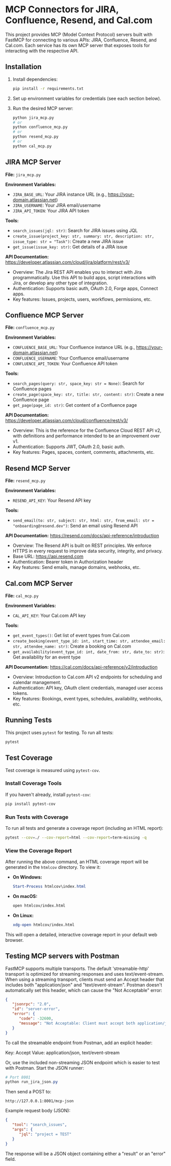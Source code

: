 # MCP Connectors for JIRA, Confluence, Resend, and Cal.com

This project provides MCP (Model Context Protocol) servers built with FastMCP for connecting to various APIs: JIRA, Confluence, Resend, and Cal.com. Each service has its own MCP server that exposes tools for interacting with the respective API.

## Installation

1. Install dependencies:
   ```bash
   pip install -r requirements.txt
   ```

2. Set up environment variables for credentials (see each section below).

3. Run the desired MCP server:
   ```bash
   python jira_mcp.py
   # or
   python confluence_mcp.py
   # or
   python resend_mcp.py
   # or
   python cal_mcp.py
   ```

## JIRA MCP Server

**File:** `jira_mcp.py`

**Environment Variables:**
- `JIRA_BASE_URL`: Your JIRA instance URL (e.g., https://your-domain.atlassian.net)
- `JIRA_USERNAME`: Your JIRA email/username
- `JIRA_API_TOKEN`: Your JIRA API token

**Tools:**
- `search_issues(jql: str)`: Search for JIRA issues using JQL
- `create_issue(project_key: str, summary: str, description: str, issue_type: str = "Task")`: Create a new JIRA issue
- `get_issue(issue_key: str)`: Get details of a JIRA issue

**API Documentation:** https://developer.atlassian.com/cloud/jira/platform/rest/v3/
- Overview: The Jira REST API enables you to interact with Jira programmatically. Use this API to build apps, script interactions with Jira, or develop any other type of integration.
- Authentication: Supports basic auth, OAuth 2.0, Forge apps, Connect apps.
- Key features: Issues, projects, users, workflows, permissions, etc.

## Confluence MCP Server

**File:** `confluence_mcp.py`

**Environment Variables:**
- `CONFLUENCE_BASE_URL`: Your Confluence instance URL (e.g., https://your-domain.atlassian.net)
- `CONFLUENCE_USERNAME`: Your Confluence email/username
- `CONFLUENCE_API_TOKEN`: Your Confluence API token

**Tools:**
- `search_pages(query: str, space_key: str = None)`: Search for Confluence pages
- `create_page(space_key: str, title: str, content: str)`: Create a new Confluence page
- `get_page(page_id: str)`: Get content of a Confluence page

**API Documentation:** https://developer.atlassian.com/cloud/confluence/rest/v3/
- Overview: This is the reference for the Confluence Cloud REST API v2, with definitions and performance intended to be an improvement over v1.
- Authentication: Supports JWT, OAuth 2.0, basic auth.
- Key features: Pages, spaces, content, comments, attachments, etc.

## Resend MCP Server

**File:** `resend_mcp.py`

**Environment Variables:**
- `RESEND_API_KEY`: Your Resend API key

**Tools:**
- `send_email(to: str, subject: str, html: str, from_email: str = "onboarding@resend.dev")`: Send an email using Resend API

**API Documentation:** https://resend.com/docs/api-reference/introduction
- Overview: The Resend API is built on REST principles. We enforce HTTPS in every request to improve data security, integrity, and privacy.
- Base URL: https://api.resend.com
- Authentication: Bearer token in Authorization header
- Key features: Send emails, manage domains, webhooks, etc.

## Cal.com MCP Server

**File:** `cal_mcp.py`

**Environment Variables:**
- `CAL_API_KEY`: Your Cal.com API key

**Tools:**
- `get_event_types()`: Get list of event types from Cal.com
- `create_booking(event_type_id: int, start_time: str, attendee_email: str, attendee_name: str)`: Create a booking on Cal.com
- `get_availability(event_type_id: int, date_from: str, date_to: str)`: Get availability for an event type

**API Documentation:** https://cal.com/docs/api-reference/v2/introduction
- Overview: Introduction to Cal.com API v2 endpoints for scheduling and calendar management.
- Authentication: API key, OAuth client credentials, managed user access tokens.
- Key features: Bookings, event types, schedules, availability, webhooks, etc.


## Running Tests

This project uses `pytest` for testing. To run all tests:

```bash
pytest
```

## Test Coverage

Test coverage is measured using `pytest-cov`.

### Install Coverage Tools

If you haven't already, install `pytest-cov`:

```bash
pip install pytest-cov
```

### Run Tests with Coverage

To run all tests and generate a coverage report (including an HTML report):

```bash
pytest --cov=./ --cov-report=html --cov-report=term-missing -q
```

### View the Coverage Report

After running the above command, an HTML coverage report will be generated in the `htmlcov` directory. To view it:

- **On Windows:**
   ```powershell
   Start-Process htmlcov\index.html
   ```
- **On macOS:**
   ```bash
   open htmlcov/index.html
   ```
- **On Linux:**
   ```bash
   xdg-open htmlcov/index.html
   ```

This will open a detailed, interactive coverage report in your default web browser.

## Testing MCP servers with Postman

FastMCP supports multiple transports. The default 'streamable-http' transport is optimized for streaming responses and uses text/event-stream. When using a streaming transport, clients must send an Accept header that includes both "application/json" and "text/event-stream". Postman doesn't automatically set this header, which can cause the "Not Acceptable" error:

```json
{
   "jsonrpc": "2.0",
   "id": "server-error",
   "error": {
      "code": -32600,
      "message": "Not Acceptable: Client must accept both application/json and text/event-stream"
   }
}
```

To call the streamable endpoint from Postman, add an explicit header:

Key: Accept
Value: application/json, text/event-stream

Or, use the included non-streaming JSON endpoint which is easier to test with Postman. Start the JSON runner:

```powershell
# Port 8001
python run_jira_json.py
```

Then send a POST to:

```
http://127.0.0.1:8001/mcp-json
```

Example request body (JSON):

```json
{
   "tool": "search_issues",
   "args": {
      "jql": "project = TEST"
   }
}
```

The response will be a JSON object containing either a "result" or an "error" field.